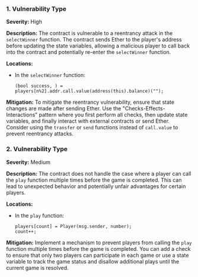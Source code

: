 ### 1. **Vulnerability Type**

**Severity:**
High

**Description:**
The contract is vulnerable to a reentrancy attack in the `selectWinner` function. The contract sends Ether to the player's address before updating the state variables, allowing a malicious player to call back into the contract and potentially re-enter the `selectWinner` function.

**Locations:**

- In the `selectWinner` function:
  ```solidity
  (bool success, ) = players[n%2].addr.call.value(address(this).balance)("");
  ```

**Mitigation:**
To mitigate the reentrancy vulnerability, ensure that state changes are made after sending Ether. Use the "Checks-Effects-Interactions" pattern where you first perform all checks, then update state variables, and finally interact with external contracts or send Ether. Consider using the `transfer` or `send` functions instead of `call.value` to prevent reentrancy attacks.

### 2. **Vulnerability Type**

**Severity:**
Medium

**Description:**
The contract does not handle the case where a player can call the `play` function multiple times before the game is completed. This can lead to unexpected behavior and potentially unfair advantages for certain players.

**Locations:**

- In the `play` function:
  ```solidity
  players[count] = Player(msg.sender, number);
  count++;
  ```

**Mitigation:**
Implement a mechanism to prevent players from calling the `play` function multiple times before the game is completed. You can add a check to ensure that only two players can participate in each game or use a state variable to track the game status and disallow additional plays until the current game is resolved.